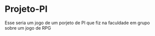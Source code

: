 ﻿# Projeto-PI
Esse seria um jogo de um porjeto de PI que fiz na faculdade em grupo sobre um jogo de RPG
